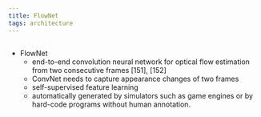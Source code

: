 ```yaml
---
title: FlowNet
tags: architecture 
---
```

```toc
```
- FlowNet 
	- end-to-end convolution neural network for optical flow estimation from two consecutive frames [151], [152] 
	- ConvNet needs to capture appearance changes of two frames 
	- self-supervised feature learning 
	- automatically generated by simulators such as game engines or by hard-code programs without human annotation.




